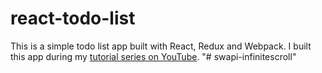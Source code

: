 # react-todo-list

This is a simple todo list app built with React, Redux and Webpack. I built this app during my [tutorial series on YouTube](https://www.youtube.com/playlist?list=PLQDnxXqV213JJFtDaG0aE9vqvp6Wm7nBg).
"# swapi-infinitescroll" 
